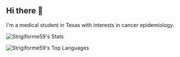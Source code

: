 ## Hi there 👋

I'm a medical student in Texas with interests in cancer epidemiology.

![Strigiforme59's Stats](https://github-readme-stats-nine-delta-47.vercel.app/api?username=Strigiforme59&theme=vue-dark&show_icons=true&hide_border=true&count_private=true)

![Strigiforme59's Top Languages](https://github-readme-stats-nine-delta-47.vercel.app/api/top-langs/?username=Strigiforme59&theme=vue-dark&show_icons=true&hide_border=true&layout=compact)

